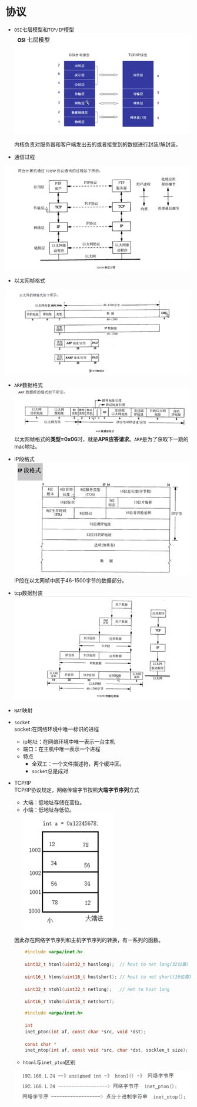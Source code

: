 # 协议
+ `OSI`七层模型和`TCP/IP`模型
    ![OSI](./Image/osi.png)

    内核负责对服务器和客户端发出去的或者接受到的数据进行封装/解封装。
+ 通信过程  

![通信过程](./Image/communication.jpg)
+ 以太网帧格式

![以太网帧格式](./Image/以太网帧格式.jpg)
+  `ARP`数据格式  
![APR](./Image/APR.png)
以太网帧格式的**类型=0x06**时，就是**APR应答请求**。`ARP`是为了获取下一跳的mac地址。
+ IP段格式  
![IP](./Image/IP.jpg)
IP段在以太网帧中属于46-1500字节的数据部分。
+ tcp数据封装
![tcp数据封装](./Image/tcp数据封装.jpg)
+ `NAT`映射
+ `socket`    
socket:在网络环境中唯一标识的进程  
    + ip地址：在网络环境中唯一表示一台主机  
    + 端口：在主机中唯一表示一个进程  
    + 特点
        + 全双工：一个文件描述符，两个缓冲区。  
        + `socket`总是成对
+ TCP/IP   
    TCP/IP协议规定，网络传输字节按照**大端字节序列**方式    
    + 大端：低地址存储在高位。
    + 小端：低地址存低位。  
    ![小端和大端](./Image/小端和大端.jpg)  

    因此存在网络字节序列和主机字节序列的转换，有一系列的函数。   

    ```c
        #include <arpa/inet.h>

        uint32_t htonl(uint32_t hostlong);  // host to net long(32位置)

        uint16_t htons(uint16_t hostshort); // host to net short(16位置)

        uint32_t ntohl(uint32_t netlong);   // net to host long

        uint16_t ntohs(uint16_t netshort);
    ```
    ```c
        #include <arpa/inet.h>

        int 
        inet_pton(int af, const char *src, void *dst);
        
        const char *
        inet_ntop(int af, const void *src, char *dst, socklen_t size);
    ```
    + `htonl`与`inet_pton`区别

    ![htonl](./Image/htonl.png)
    